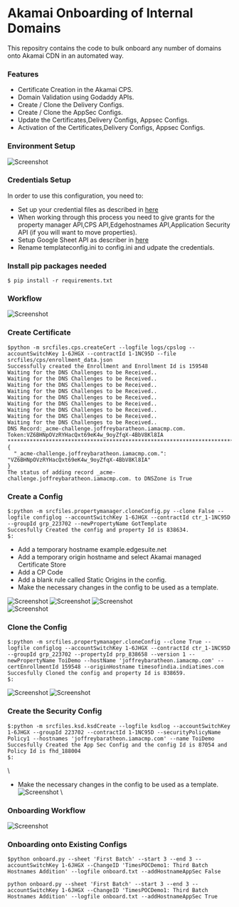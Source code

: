 # Akamai Onboarding of Internal Domains
This repositry contains the code to bulk onboard any number of domains onto Akamai CDN in an automated way. 

### Features
- Certificate Creation in the Akamai CPS.
- Domain Validation using Godaddy APIs.
- Create / Clone the Delivery Configs.
- Create / Clone the AppSec Configs.
- Update the Certificates,Delivery Configs, Appsec Configs.
- Activation of the Certificates,Delivery Configs, Appsec Configs.

### Environment Setup
![Screenshot](images/envwokrrkflow.jpg)


### Credentials Setup
In order to use this configuration, you need to:
* Set up your credential files as described in [here](https://techdocs.akamai.com/developer/docs/set-up-authentication-credentials)
* When working through this process you need to give grants for the property manager API,CPS API,Edgehostnames API,Application Security API (if you will want to move properties).  
* Setup Google Sheet API as describer in [here](https://www.evernote.com/shard/s222/sh/42e72b36-12c4-a0f4-0a3d-a225fa9157d7/5392dce76d0eae0b6fd7dcbf9aa22ca3)
* Rename templateconfig.ini to config.ini and udpate the credentials.


### Install pip packages needed
```
$ pip install -r requirements.txt
```

### Workflow
![Screenshot](images/workflow1.jpg)

### Create Certificate
```
$python -m srcfiles.cps.createCert --logfile logs/cpslog --accountSwitchKey 1-6JHGX --contractId 1-1NC95D --file srcfiles/cps/enrollment_data.json
Successfully created the Enrollment and Enrollment Id is 159548
Waiting for the DNS Challenges to be Received..
Waiting for the DNS Challenges to be Received..
Waiting for the DNS Challenges to be Received..
Waiting for the DNS Challenges to be Received..
Waiting for the DNS Challenges to be Received..
Waiting for the DNS Challenges to be Received..
Waiting for the DNS Challenges to be Received..
Waiting for the DNS Challenges to be Received..
Waiting for the DNS Challenges to be Received..
DNS Record:_acme-challenge.joffreybaratheon.iamacmp.com.
Token:VZ6BHNpOVzRYHacQxt69eK4w_9oyZfqX-4BbV8Kl8IA
********************************************************************************
{
  "_acme-challenge.joffreybaratheon.iamacmp.com.": "VZ6BHNpOVzRYHacQxt69eK4w_9oyZfqX-4BbV8Kl8IA"
}
The status of adding record _acme-challenge.joffreybaratheon.iamacmp.com. to DNSZone is True

```

### Create a Config
```
$:python -m srcfiles.propertymanager.cloneConfig.py --clone False --logfile configlog --accountSwitchKey 1-6JHGX --contractId ctr_1-1NC95D --groupId grp_223702 --newPropertyName GotTemplate 
Succesfully Created the config and property Id is 838634.
$:
```
- Add a temporary hostname example.edgesuite.net
- Add a temporary origin hostname and select Akamai managed Certificate Store
- Add a CP Code
- Add a blank rule called Static Origins in the config.
- Make the necessary changes in the config to be used as a template. 

![Screenshot](images/config1.jpg) 
![Screenshot](images/config12.jpg) 
![Screenshot](images/config13.jpg)  
![Screenshot](images/config2.jpg) 


### Clone the Config
```
$:python -m srcfiles.propertymanager.cloneConfig --clone True --logfile configlog --accountSwitchKey 1-6JHGX --contractId ctr_1-1NC95D --groupId grp_223702 --propertyId prp_838658 --version 1 --newPropertyName ToiDemo --hostName 'joffreybaratheon.iamacmp.com' --certEnrollmentId 159548 --originHostname timesofindia.indiatimes.com
Succesfully Cloned the config and property Id is 838659.
$:
``` 
![Screenshot](images/clone1.jpg) 
![Screenshot](images/clone2.jpg) 


### Create the Security Config
```
$:python -m srcfiles.ksd.ksdCreate --logfile ksdlog --accountSwitchKey 1-6JHGX --groupId 223702 --contractId 1-1NC95D --securityPolicyName Policy1 --hostnames 'joffreybaratheon.iamacmp.com' --name ToiDemo
Succesfully Created the App Sec Config and the config Id is 87054 and Policy Id is fhd_188004
$:
```
\
- Make the necessary changes in the config to be used as a template. \
![Screenshot](images/secconfig1.jpg) \

### Onboarding Workflow
![Screenshot](images/onboardingworkflow.jpg)

### Onboarding onto Existing Configs
```
$python onboard.py --sheet 'First Batch' --start 3 --end 3 --accountSwitchKey 1-6JHGX --ChangeID 'TimesPOCDemo1: Third Batch Hostnames Addition' --logfile onboard.txt --addHostnameAppSec False
```
```
python onboard.py --sheet 'First Batch' --start 3 --end 3 --accountSwitchKey 1-6JHGX --ChangeID 'TimesPOCDemo1: Third Batch Hostnames Addition' --logfile onboard.txt --addHostnameAppSec True
```